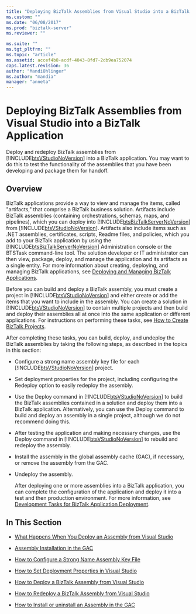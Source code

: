 ```yaml
---
title: "Deploying BizTalk Assemblies from Visual Studio into a BizTalk Application | Microsoft Docs"
ms.custom: ""
ms.date: "06/08/2017"
ms.prod: "biztalk-server"
ms.reviewer: ""

ms.suite: ""
ms.tgt_pltfrm: ""
ms.topic: "article"
ms.assetid: accef4b8-acdf-4043-8fd7-2db9ea752074
caps.latest.revision: 36
author: "MandiOhlinger"
ms.author: "mandia"
manager: "anneta"
---
```

# Deploying BizTalk Assemblies from Visual Studio into a BizTalk Application
Deploy and redeploy BizTalk assemblies from [!INCLUDE[btsVStudioNoVersion](../includes/btsvstudionoversion-md.md)] into a BizTalk application. You may want to do this to test the functionality of the assemblies that you have been developing and package them for handoff.  

## Overview  
 BizTalk applications provide a way to view and manage the items, called "artifacts," that comprise a BizTalk business solution. Artifacts include BizTalk assemblies (containing orchestrations, schemas, maps, and pipelines), which you can deploy into [!INCLUDE[btsBizTalkServerNoVersion](../includes/btsbiztalkservernoversion-md.md)] from [!INCLUDE[btsVStudioNoVersion](../includes/btsvstudionoversion-md.md)]. Artifacts also include items such as .NET assemblies, certificates, scripts, Readme files, and policies, which you add to your BizTalk application by using the [!INCLUDE[btsBizTalkServerNoVersion](../includes/btsbiztalkservernoversion-md.md)] Administration console or the BTSTask command-line tool. The solution developer or IT administrator can then view, package, deploy, and manage the application and its artifacts as a single entity. For more information about creating, deploying, and managing BizTalk applications, see [Deploying and Managing BizTalk Applications](../core/deploying-and-managing-biztalk-applications.md).  
  
 Before you can build and deploy a BizTalk assembly, you must create a project in [!INCLUDE[btsVStudioNoVersion](../includes/btsvstudionoversion-md.md)] and either create or add the items that you want to include in the assembly. You can create a solution in [!INCLUDE[btsVStudioNoVersion](../includes/btsvstudionoversion-md.md)] to contain multiple projects and then build and deploy their assemblies all at once into the same application or different applications. For instructions on performing these tasks, see [How to Create BizTalk Projects](../core/how-to-create-biztalk-projects.md).  
  
 After completing these tasks, you can build, deploy, and undeploy the BizTalk assemblies by taking the following steps, as described in the topics in this section:  
  
- Configure a strong name assembly key file for each [!INCLUDE[btsVStudioNoVersion](../includes/btsvstudionoversion-md.md)] project.  
  
- Set deployment properties for the project, including configuring the Redeploy option to easily redeploy the assembly.  
  
- Use the Deploy command in [!INCLUDE[btsVStudioNoVersion](../includes/btsvstudionoversion-md.md)] to build the BizTalk assemblies contained in a solution and deploy them into a BizTalk application. Alternatively, you can use the Deploy command to build and deploy an assembly in a single project, although we do not recommend doing this.  
  
- After testing the application and making necessary changes, use the Deploy command in [!INCLUDE[btsVStudioNoVersion](../includes/btsvstudionoversion-md.md)] to rebuild and redeploy the assembly.  
  
- Install the assembly in the global assembly cache (GAC), if necessary, or remove the assembly from the GAC.  
  
- Undeploy the assembly.  
  
  After deploying one or more assemblies into a BizTalk application, you can complete the configuration of the application and deploy it into a test and then production environment. For more information, see [Development Tasks for BizTalk Application Deployment](../core/development-tasks-for-biztalk-application-deployment.md).  
  
## In This Section  
  
-   [What Happens When You Deploy an Assembly from Visual Studio](../core/what-happens-when-you-deploy-an-assembly-from-visual-studio.md)  
  
-   [Assembly Installation in the GAC](../core/assembly-installation-in-the-gac.md)  
  
-   [How to Configure a Strong Name Assembly Key File](../core/how-to-configure-a-strong-name-assembly-key-file.md)  
  
-   [How to Set Deployment Properties in Visual Studio](../core/how-to-set-deployment-properties-in-visual-studio.md)  
  
-   [How to Deploy a BizTalk Assembly from Visual Studio](../core/how-to-deploy-a-biztalk-assembly-from-visual-studio.md)  
  
-   [How to Redeploy a BizTalk Assembly from Visual Studio](../core/how-to-redeploy-a-biztalk-assembly-from-visual-studio.md)  
  
-   [How to Install or uninstall an Assembly in the GAC](../core/how-to-install-an-assembly-in-the-gac.md)  